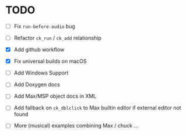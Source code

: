 # TODO

- [ ] Fix `run-before-audio` bug

- [ ] Refactor `ck_run` / `ck_add` relationship

- [x] Add github workflow

- [x] Fix universal builds on macOS

- [ ] Add Windows Support

- [ ] Add Doxygen docs

- [ ] Add Max/MSP object docs in XML

- [ ] Add fallback on `ck_dblclick` to  Max builtin editor if external editor not found

- [ ] More (musical) examples combining Max / chuck ...
